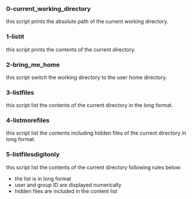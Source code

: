 ### 0-current_working_directory
this script prints the absolute path of the current working directory.
### 1-listit
this script prints the contents of the current directory.
### 2-bring_me_home
this script switch the working directory to the user home directory.
### 3-listfiles
this script list the contents of the current directory in the long format.
### 4-listmorefiles
this script list the contents including hidden files of the current directory in long format.
### 5-listfilesdigitonly
this script list the contents of the current directory following rules below:
- the list is in long format
- user and group ID are displayed numerically
- hidden files are included in the content list
